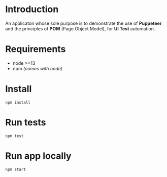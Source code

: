 # Introduction

An applicaton whose sole purpose is to demonstrate the use of **Puppeteer** and the principles of **POM** (Page Object Model), for **UI Test** automation.

# Requirements

- node >=13
- npm *(comes with node)*

# Install

    npm install

# Run tests

    npm test

# Run app locally

    npm start
